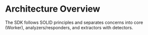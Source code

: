 # Architecture Overview

The SDK follows SOLID principles and separates concerns into core (Worker),
analyzers/responders, and extractors with detectors.
